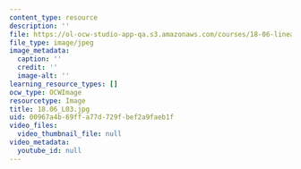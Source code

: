 ```yaml
---
content_type: resource
description: ''
file: https://ol-ocw-studio-app-qa.s3.amazonaws.com/courses/18-06-linear-algebra-spring-2010/00967a4b69ffa77d729fbef2a9faeb1f_18.06_L03.jpg
file_type: image/jpeg
image_metadata:
  caption: ''
  credit: ''
  image-alt: ''
learning_resource_types: []
ocw_type: OCWImage
resourcetype: Image
title: 18.06_L03.jpg
uid: 00967a4b-69ff-a77d-729f-bef2a9faeb1f
video_files:
  video_thumbnail_file: null
video_metadata:
  youtube_id: null
---
```

